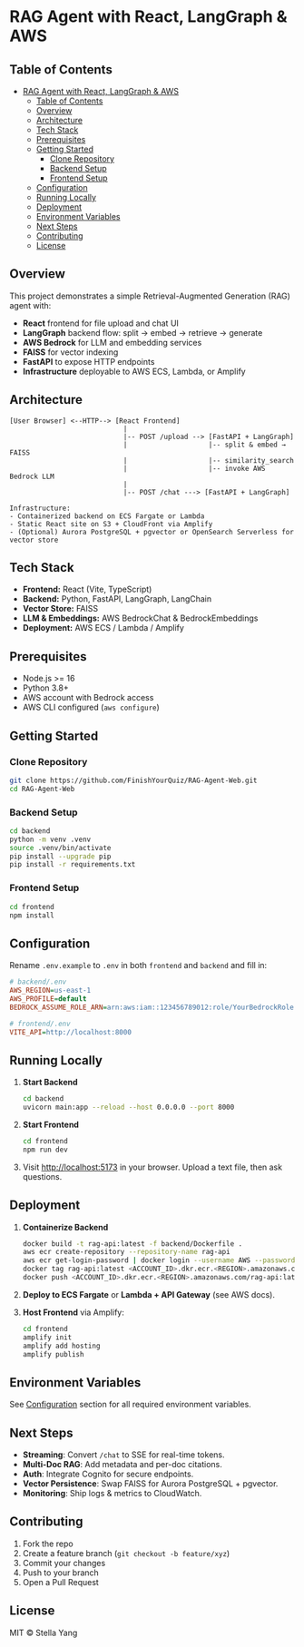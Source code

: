 # RAG Agent with React, LangGraph & AWS

## Table of Contents

- [RAG Agent with React, LangGraph \& AWS](#rag-agent-with-react-langgraph--aws)
  - [Table of Contents](#table-of-contents)
  - [Overview](#overview)
  - [Architecture](#architecture)
  - [Tech Stack](#tech-stack)
  - [Prerequisites](#prerequisites)
  - [Getting Started](#getting-started)
    - [Clone Repository](#clone-repository)
    - [Backend Setup](#backend-setup)
    - [Frontend Setup](#frontend-setup)
  - [Configuration](#configuration)
  - [Running Locally](#running-locally)
  - [Deployment](#deployment)
  - [Environment Variables](#environment-variables)
  - [Next Steps](#next-steps)
  - [Contributing](#contributing)
  - [License](#license)

## Overview

This project demonstrates a simple Retrieval-Augmented Generation (RAG) agent with:

* **React** frontend for file upload and chat UI
* **LangGraph** backend flow: split → embed → retrieve → generate
* **AWS Bedrock** for LLM and embedding services
* **FAISS** for vector indexing
* **FastAPI** to expose HTTP endpoints
* **Infrastructure** deployable to AWS ECS, Lambda, or Amplify

## Architecture
```
[User Browser] <--HTTP--> [React Frontend]
                            |
                            |-- POST /upload --> [FastAPI + LangGraph]
                            |                    |-- split & embed → FAISS
                            |                    |-- similarity_search
                            |                    |-- invoke AWS Bedrock LLM
                            |
                            |-- POST /chat ---> [FastAPI + LangGraph]

Infrastructure:
- Containerized backend on ECS Fargate or Lambda
- Static React site on S3 + CloudFront via Amplify
- (Optional) Aurora PostgreSQL + pgvector or OpenSearch Serverless for vector store
```

## Tech Stack

* **Frontend:** React (Vite, TypeScript)
* **Backend:** Python, FastAPI, LangGraph, LangChain
* **Vector Store:** FAISS
* **LLM & Embeddings:** AWS BedrockChat & BedrockEmbeddings
* **Deployment:** AWS ECS / Lambda / Amplify

## Prerequisites

* Node.js >= 16
* Python 3.8+
* AWS account with Bedrock access
* AWS CLI configured (`aws configure`)

## Getting Started

### Clone Repository

```bash
git clone https://github.com/FinishYourQuiz/RAG-Agent-Web.git
cd RAG-Agent-Web
```

### Backend Setup

```bash
cd backend
python -m venv .venv
source .venv/bin/activate
pip install --upgrade pip
pip install -r requirements.txt
```

### Frontend Setup

```bash
cd frontend
npm install
```

## Configuration

Rename `.env.example` to `.env` in both `frontend` and `backend` and fill in:

```ini
# backend/.env
AWS_REGION=us-east-1
AWS_PROFILE=default
BEDROCK_ASSUME_ROLE_ARN=arn:aws:iam::123456789012:role/YourBedrockRole

# frontend/.env
VITE_API=http://localhost:8000
```

## Running Locally

1. **Start Backend**

   ```bash
   cd backend
   uvicorn main:app --reload --host 0.0.0.0 --port 8000
   ```

2. **Start Frontend**

   ```bash
   cd frontend
   npm run dev
   ```

3. Visit [http://localhost:5173](http://localhost:5173) in your browser. Upload a text file, then ask questions.

## Deployment

1. **Containerize Backend**

   ```bash
   docker build -t rag-api:latest -f backend/Dockerfile .
   aws ecr create-repository --repository-name rag-api
   aws ecr get-login-password | docker login --username AWS --password-stdin <ACCOUNT_ID>.dkr.ecr.<REGION>.amazonaws.com
   docker tag rag-api:latest <ACCOUNT_ID>.dkr.ecr.<REGION>.amazonaws.com/rag-api:latest
   docker push <ACCOUNT_ID>.dkr.ecr.<REGION>.amazonaws.com/rag-api:latest
   ```
2. **Deploy to ECS Fargate** or **Lambda + API Gateway** (see AWS docs).
3. **Host Frontend** via Amplify:

   ```bash
   cd frontend
   amplify init
   amplify add hosting
   amplify publish
   ```

## Environment Variables

See [Configuration](#configuration) section for all required environment variables.

## Next Steps

* **Streaming**: Convert `/chat` to SSE for real-time tokens.
* **Multi-Doc RAG**: Add metadata and per-doc citations.
* **Auth**: Integrate Cognito for secure endpoints.
* **Vector Persistence**: Swap FAISS for Aurora PostgreSQL + pgvector.
* **Monitoring**: Ship logs & metrics to CloudWatch.

## Contributing

1. Fork the repo
2. Create a feature branch (`git checkout -b feature/xyz`)
3. Commit your changes
4. Push to your branch
5. Open a Pull Request

## License

MIT © Stella Yang
